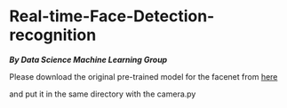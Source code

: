 # Real-time-Face-Detection-recognition
***By Data Science Machine Learning Group***


Please download the original pre-trained model for the facenet from [here]

and put it in the same directory with the camera.py

[here]: https://drive.google.com/file/d/1EXPBSXwTaqrSC0OhUdXNmKSh9qJUQ55-/view
